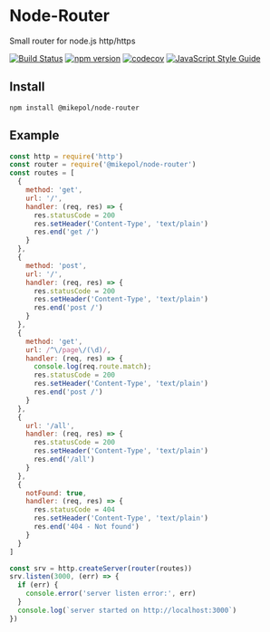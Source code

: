 # Node-Router
Small router for node.js http/https

[![Build Status](https://travis-ci.org/mike1pol/node-router.svg?branch=master)](https://travis-ci.org/mike1pol/node-router)
[![npm version](https://badge.fury.io/js/%40mikepol%2Fnode-router.svg)](https://badge.fury.io/js/%40mikepol%2Fnode-router)
[![codecov](https://codecov.io/gh/mike1pol/node-router/branch/master/graph/badge.svg)](https://codecov.io/gh/mike1pol/node-router)
[![JavaScript Style Guide](https://img.shields.io/badge/code_style-standard-brightgreen.svg)](https://standardjs.com)

## Install
`npm install @mikepol/node-router`

## Example
```js
const http = require('http')
const router = require('@mikepol/node-router')
const routes = [
  {
    method: 'get',
    url: '/',
    handler: (req, res) => {
      res.statusCode = 200
      res.setHeader('Content-Type', 'text/plain')
      res.end('get /')
    }
  },
  {
    method: 'post',
    url: '/',
    handler: (req, res) => {
      res.statusCode = 200
      res.setHeader('Content-Type', 'text/plain')
      res.end('post /')
    }
  },
  {
    method: 'get',
    url: /^\/page\/(\d)/,
    handler: (req, res) => {
      console.log(req.route.match);
      res.statusCode = 200
      res.setHeader('Content-Type', 'text/plain')
      res.end('post /')
    }
  },
  {
    url: '/all',
    handler: (req, res) => {
      res.statusCode = 200
      res.setHeader('Content-Type', 'text/plain')
      res.end('/all')
    }
  },
  {
    notFound: true,
    handler: (req, res) => {
      res.statusCode = 404
      res.setHeader('Content-Type', 'text/plain')
      res.end('404 - Not found')
    }
  }
]

const srv = http.createServer(router(routes))
srv.listen(3000, (err) => {
  if (err) {
    console.error('server listen error:', err)
  }
  console.log(`server started on http://localhost:3000`)
})
```
